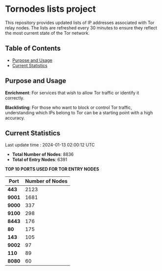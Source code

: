 # Tornodes lists project

This repository provides updated lists of IP addresses associated with Tor relay nodes. The lists are refreshed every 30 minutes to ensure they reflect the most current state of the Tor network.

## Table of Contents

- [Purpose and Usage](#purpose-and-usage)
- [Current Statistics](#current-statistics)


## Purpose and Usage

**Enrichment**: For services that wish to allow Tor traffic or identify it correctly.

**Blacklisting**: For those who want to block or control Tor traffic, understanding which IPs belong to Tor can be a starting point with a high accuracy.

## Current Statistics

Last update time : 2024-01-13 02:00:12 UTC

- **Total Number of Nodes**: 8836
- **Total of Entry Nodes**: 6391

**TOP 10 PORTS USED FOR TOR ENTRY NODES**

| **Port** | **Number of Nodes** |
|------|-----------------|
| **443**   | 2123  |
| **9001**   | 1681  |
| **9000**   | 337  |
| **9100**   | 298  |
| **8443**   | 176  |
| **80**   | 175  |
| **143**   | 105  |
| **9002**   | 97  |
| **110**   | 89  |
| **8080**   | 60  |


